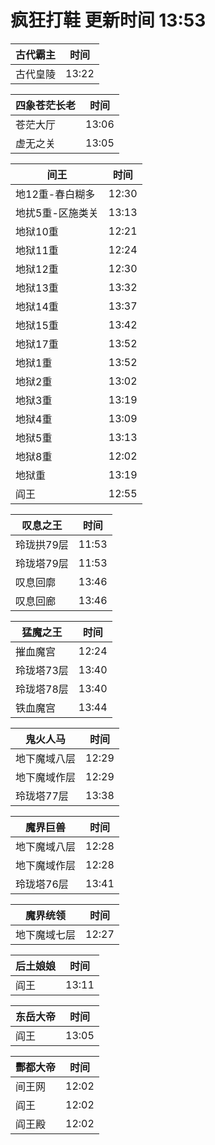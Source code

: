 # 疯狂打鞋 更新时间 13:53

| 古代霸主   | 时间    |
|--------|-------|
| 古代皇陵 | 13:22 |

| 四象苍茫长老   | 时间    |
|--------|-------|
| 苍茫大厅 | 13:06 |
| 虚无之关 | 13:05 |

| 间王   | 时间    |
|--------|-------|
| 地12重-春白糊多 | 12:30 |
| 地扰5重-区施类关 | 13:13 |
| 地狱10重 | 12:21 |
| 地狱11重 | 12:24 |
| 地狱12重 | 12:30 |
| 地狱13重 | 13:32 |
| 地狱14重 | 13:37 |
| 地狱15重 | 13:42 |
| 地狱17重 | 13:52 |
| 地狱1重 | 13:52 |
| 地狱2重 | 13:02 |
| 地狱3重 | 13:19 |
| 地狱4重 | 13:09 |
| 地狱5重 | 13:13 |
| 地狱8重 | 12:02 |
| 地狱重 | 13:19 |
| 阎王 | 12:55 |

| 叹息之王   | 时间    |
|--------|-------|
| 玲珑拱79层 | 11:53 |
| 玲珑塔79层 | 11:53 |
| 叹息回廓 | 13:46 |
| 叹息回廊 | 13:46 |

| 猛魔之王   | 时间    |
|--------|-------|
| 摧血魔宫 | 12:24 |
| 玲珑塔73层 | 13:40 |
| 玲珑塔78层 | 13:40 |
| 铁血魔宫 | 13:44 |

| 鬼火人马   | 时间    |
|--------|-------|
| 地下魔域八层 | 12:29 |
| 地下魔域作层 | 12:29 |
| 玲珑塔77层 | 13:38 |

| 魔界巨兽   | 时间    |
|--------|-------|
| 地下魔域八层 | 12:28 |
| 地下魔域作层 | 12:28 |
| 玲珑塔76层 | 13:41 |

| 魔界统领   | 时间    |
|--------|-------|
| 地下魔域七层 | 12:27 |

| 后土娘娘   | 时间    |
|--------|-------|
| 阎王 | 13:11 |

| 东岳大帝   | 时间    |
|--------|-------|
| 阎王 | 13:05 |

| 酆都大帝   | 时间    |
|--------|-------|
| 间王网 | 12:02 |
| 阎王 | 12:02 |
| 阎王殿 | 12:02 |